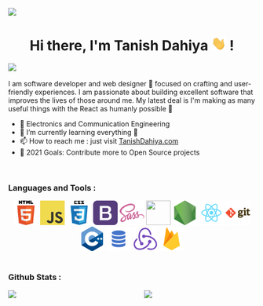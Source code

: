 ![](https://raw.githubusercontent.com/halfrost/halfrost/master/icons/header_.png)
<h1 align="center"> Hi there, I'm Tanish Dahiya <img src="https://raw.githubusercontent.com/ABSphreak/ABSphreak/master/gifs/Hi.gif" width="30px"> ! </h1>
<a href="https://github.com/404"><img src="https://user-images.githubusercontent.com/73097560/115834477-dbab4500-a447-11eb-908a-139a6edaec5c.gif"></a>

I am software developer and web designer 🚀 focused on crafting and user-friendly experiences. I am passionate about building excellent software that improves the lives of those around me. My latest deal is I'm making as many useful things with the React as humanly possible 🤖

- 🔭 Electronics and Communication Engineering
- 🌱 I’m currently learning everything 🤣
- 📫 How to reach me : just visit [TanishDahiya.com](https://tanishdahiya.com/)
- 🥅 2021 Goals: Contribute more to Open Source projects
<br />

### Languages and Tools :

<div align="center">
<img height="50" width="50" src="https://raw.githubusercontent.com/github/explore/80688e429a7d4ef2fca1e82350fe8e3517d3494d/topics/html/html.png" />
<img height="50" width="50" src="https://raw.githubusercontent.com/github/explore/80688e429a7d4ef2fca1e82350fe8e3517d3494d/topics/javascript/javascript.png" />
<img height="50" width="50" src="https://raw.githubusercontent.com/github/explore/80688e429a7d4ef2fca1e82350fe8e3517d3494d/topics/css/css.png" />
<img height="50" width="50" src="https://raw.githubusercontent.com/github/explore/80688e429a7d4ef2fca1e82350fe8e3517d3494d/topics/bootstrap/bootstrap.png" />
<img height="50" width="50" src="https://raw.githubusercontent.com/github/explore/80688e429a7d4ef2fca1e82350fe8e3517d3494d/topics/sass/sass.png" />
<img height="50" width="50" src="https://material-ui.com/static/logo_raw.svg" />
<img height="50" width="50" src="https://raw.githubusercontent.com/github/explore/80688e429a7d4ef2fca1e82350fe8e3517d3494d/topics/nodejs/nodejs.png" />  
<img height="50" width="50" src="https://raw.githubusercontent.com/github/explore/80688e429a7d4ef2fca1e82350fe8e3517d3494d/topics/react/react.png" />
<img height="50" width="50" src="https://raw.githubusercontent.com/github/explore/80688e429a7d4ef2fca1e82350fe8e3517d3494d/topics/git/git.png" />
<img height="50" width="50" src="https://raw.githubusercontent.com/github/explore/80688e429a7d4ef2fca1e82350fe8e3517d3494d/topics/cpp/cpp.png" />
<img height="50" width="50" src="https://raw.githubusercontent.com/github/explore/80688e429a7d4ef2fca1e82350fe8e3517d3494d/topics/sql/sql.png" />
<img height="50" width="50" src="https://raw.githubusercontent.com/github/explore/80688e429a7d4ef2fca1e82350fe8e3517d3494d/topics/redux/redux.png" />
<img height="50" width="50" src="https://raw.githubusercontent.com/github/explore/80688e429a7d4ef2fca1e82350fe8e3517d3494d/topics/firebase/firebase.png" />
</div>
<br/>

### Github Stats :
<img  src="https://github-readme-stats.vercel.app/api?username=TanishDahiya&show_icons=true&hide_border=true&theme=dark" width="45%" align="right" >

<img  src="https://github-readme-streak-stats.herokuapp.com/?user=TanishDahiya&theme=dark" width="45%" >
